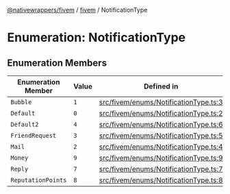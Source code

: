 [@nativewrappers/fivem](../../README.md) / [fivem](../README.md) / NotificationType

# Enumeration: NotificationType

## Enumeration Members

| Enumeration Member | Value | Defined in |
| ------ | ------ | ------ |
| `Bubble` | `1` | [src/fivem/enums/NotificationType.ts:3](https://github.com/nativewrappers/fivem/blob/2d4fa96d0a81695a673fe4c595d3abfefbf554a5/src/fivem/enums/NotificationType.ts#L3) |
| `Default` | `0` | [src/fivem/enums/NotificationType.ts:2](https://github.com/nativewrappers/fivem/blob/2d4fa96d0a81695a673fe4c595d3abfefbf554a5/src/fivem/enums/NotificationType.ts#L2) |
| `Default2` | `4` | [src/fivem/enums/NotificationType.ts:6](https://github.com/nativewrappers/fivem/blob/2d4fa96d0a81695a673fe4c595d3abfefbf554a5/src/fivem/enums/NotificationType.ts#L6) |
| `FriendRequest` | `3` | [src/fivem/enums/NotificationType.ts:5](https://github.com/nativewrappers/fivem/blob/2d4fa96d0a81695a673fe4c595d3abfefbf554a5/src/fivem/enums/NotificationType.ts#L5) |
| `Mail` | `2` | [src/fivem/enums/NotificationType.ts:4](https://github.com/nativewrappers/fivem/blob/2d4fa96d0a81695a673fe4c595d3abfefbf554a5/src/fivem/enums/NotificationType.ts#L4) |
| `Money` | `9` | [src/fivem/enums/NotificationType.ts:9](https://github.com/nativewrappers/fivem/blob/2d4fa96d0a81695a673fe4c595d3abfefbf554a5/src/fivem/enums/NotificationType.ts#L9) |
| `Reply` | `7` | [src/fivem/enums/NotificationType.ts:7](https://github.com/nativewrappers/fivem/blob/2d4fa96d0a81695a673fe4c595d3abfefbf554a5/src/fivem/enums/NotificationType.ts#L7) |
| `ReputationPoints` | `8` | [src/fivem/enums/NotificationType.ts:8](https://github.com/nativewrappers/fivem/blob/2d4fa96d0a81695a673fe4c595d3abfefbf554a5/src/fivem/enums/NotificationType.ts#L8) |
